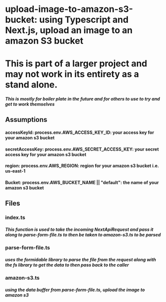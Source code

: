 # upload-image-to-amazon-s3-bucket: using Typescript and Next.js, upload an image to an amazon S3 bucket
# This is part of a larger project and may not work in its entirety as a stand alone. 
##### This is mostly for boiler plate in the future and for others to use to try and get to work themselves
## Assumptions
#### accessKeyId: process.env.AWS_ACCESS_KEY_ID: your access key for your amazon s3 bucket
#### secretAccessKey: process.env.AWS_SECRET_ACCESS_KEY: your secret access key for your amazon s3 bucket
#### region: process.env.AWS_REGION: region for your amazon s3 bucket i.e. us-east-1
#### Bucket: process.env.AWS_BUCKET_NAME || "default": the name of your amazon s3 bucket
## Files
### index.ts
##### This function is used to take the incoming NextApiRequest and pass it along to parse-form-file.ts to then be taken to amazon-s3.ts to be parsed
### parse-form-file.ts
##### uses the formidable library to parse the file from the request along with the fs library to get the data to then pass back to the caller
### amazon-s3.ts
##### using the data buffer from parse-form-file.ts, upload the image to amazon s3
